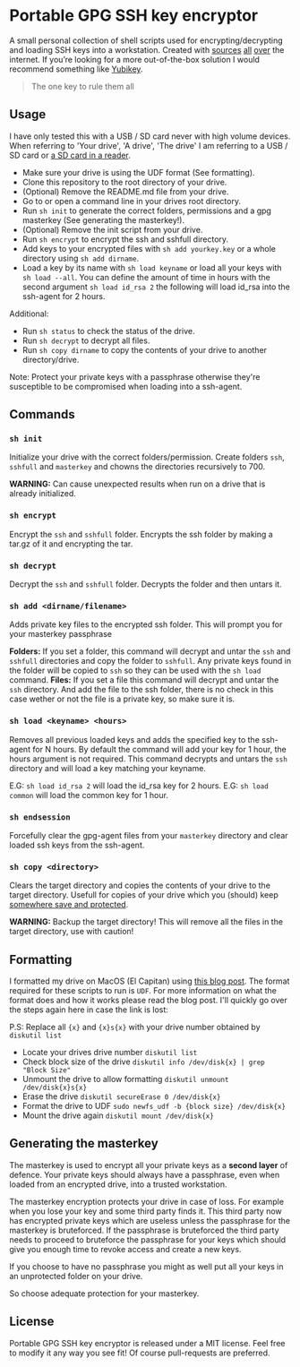 # Portable GPG SSH key encryptor
A small personal collection of shell scripts used for encrypting/decrypting and loading SSH keys into a workstation. Created with [sources](https://gist.github.com/stupakov/11227904) [all](https://github.com/DamnedFacts/ssh-fob) [over](http://tammersaleh.com/posts/building-an-encrypted-usb-drive-for-your-ssh-keys-in-os-x/) the internet. If you’re looking for a more out-of-the-box solution I would recommend something like [Yubikey](https://www.yubikeyshop.nl).

> The one key to rule them all

## Usage
I have only tested this with a USB / SD card never with high volume devices. When referring to 'Your drive', 'A drive', 'The drive' I am referring to a USB / SD card or [a SD card in a reader](https://www.kingston.com/us/flash/readers/fcr-mrg2).

- Make sure your drive is using the UDF format (See formatting).
- Clone this repository to the root directory of your drive.
- (Optional) Remove the README.md file from your drive.
- Go to or open a command line in your drives root directory.
- Run `sh init` to generate the correct folders, permissions and a gpg masterkey (See generating the masterkey!). 
- (Optional) Remove the init script from your drive.
- Run `sh encrypt` to encrypt the ssh and sshfull directory.
- Add keys to your encrypted files with `sh add yourkey.key` or a whole directory using `sh add dirname`.
- Load a key by its name with `sh load keyname` or load all your keys with `sh load --all`. You can define the amount of time in hours with the second argument `sh load id_rsa 2` the following will load id_rsa into the ssh-agent for 2 hours.


Additional:
- Run `sh status` to check the status of the drive.
- Run `sh decrypt` to decrypt all files.
- Run `sh copy dirname` to copy the contents of your drive to another directory/drive.

Note: Protect your private keys with a passphrase otherwise they're susceptible to be compromised when loading into a ssh-agent.

## Commands
### `sh init`
Initialize your drive with the correct folders/permission. Create folders `ssh`, `sshfull` and `masterkey` and chowns the directories recursively to 700.

**WARNING:** Can cause unexpected results when run on a drive that is already initialized.

### `sh encrypt`
Encrypt the `ssh` and `sshfull` folder. Encrypts the ssh folder by making a tar.gz of it and encrypting the tar.

### `sh decrypt`
Decrypt the `ssh` and `sshfull` folder. Decrypts the folder and then untars it.

### `sh add <dirname/filename>`
Adds private key files to the encrypted ssh folder. This will prompt you for your masterkey passphrase

**Folders:** If you set a folder, this command will decrypt and untar the `ssh` and `sshfull` directories and copy the folder to `sshfull`. Any private keys found in the folder will be copied to `ssh` so they can be used with the `sh load` command.
**Files:** If you set a file this command will decrypt and untar the `ssh` directory. And add the file to the ssh folder, there is no check in this case wether or not the file is a private key, so make sure it is.

### `sh load <keyname> <hours>`
Removes all previous loaded keys and adds the specified key to the ssh-agent for N hours. By default the command will add your key for 1 hour, the hours argument is not required. This command decrypts and untars the `ssh` directory and will load a key matching your keyname. 

E.G: `sh load id_rsa 2` will load the id_rsa key for 2 hours.
E.G: `sh load common` will load the common key for 1 hour.

### `sh endsession`
Forcefully clear the gpg-agent files from your `masterkey` directory and clear loaded ssh keys from the ssh-agent.

### `sh copy <directory>`
Clears the target directory and copies the contents of your drive to the target directory. Usefull for copies of your drive which you (should) keep [somewhere save and protected](http://www.homedepot.com/b/Tools-Safety-Security-Safes-Fire-Security-Safes/N-5yc1vZc29n).

**WARNING:** Backup the target directory! This will remove all the files in the target directory, use with caution!

## Formatting
I formatted my drive on MacOS (El Capitan) using [this blog post](http://www.sfcgeorge.co.uk/posts/2013/12/29/howto-format-udf-filesystem-osx-advantages). The format required for these scripts to run is `UDF`. For more information on what the format does and how it works please read the blog post. I'll quickly go over the steps again here in case the link is lost:

P.S: Replace all `{x}` and `{x}s{x}` with your drive number obtained by `diskutil list`

- Locate your drives drive number `diskutil list`
- Check block size of the drive `diskutil info /dev/disk{x} | grep "Block Size"`
- Unmount the drive to allow formatting `diskutil unmount /dev/disk{x}s{x}`
- Erase the drive `diskutil secureErase 0 /dev/disk{x}`
- Format the drive to UDF `sudo newfs_udf -b {block size} /dev/disk{x}`
- Mount the drive again `diskutil mount /dev/disk{x}`

## Generating the masterkey
The masterkey is used to encrypt all your private keys as a **second layer** of defence. Your private keys should always have a passphrase, even when loaded from an encrypted drive, into a trusted workstation.

The masterkey encryption protects your drive in case of loss. For example when you lose your key and some third party finds it. This third party now has encrypted private keys which are useless unless the passphrase for the masterkey is bruteforced. If the passphrase is bruteforced the third party needs to proceed to bruteforce the passphrase for your keys which should give you enough time to revoke access and create a new keys.

If you choose to have no passphrase you might as well put all your keys in an unprotected folder on your drive.

So choose adequate protection for your masterkey.

## License
Portable GPG SSH key encryptor is released under a MIT license. Feel free to modify it any way you see fit! Of course pull-requests are preferred.